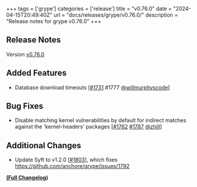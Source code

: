 +++
tags = ['grype']
categories = ['release']
title = "v0.76.0"
date = "2024-04-15T20:49:40Z"
url = "docs/releases/grype/v0.76.0/"
description = "Release notes for grype v0.76.0"
+++

## Release Notes

Version [v0.76.0](https://github.com/anchore/grype/releases/tag/v0.76.0)

## Added Features

- Database download timeouts [[#1731](https://github.com/anchore/grype/issues/1731) #1777 [@willmurphyscode](https://github.com/willmurphyscode)]

## Bug Fixes

- Disable matching kernel vulnerabilities by default for indirect matches against the 'kernel-headers' packages [[#1762](https://github.com/anchore/grype/issues/1762) [#1787](https://github.com/anchore/grype/pull/1787) [@zhill](https://github.com/zhill)]

## Additional Changes

- Update Syft to v1.2.0 [[#1803](https://github.com/anchore/grype/pull/1803)], which fixes https://github.com/anchore/grype/issues/1792

**[(Full Changelog)](https://github.com/anchore/grype/compare/v0.75.0...v0.76.0)**
